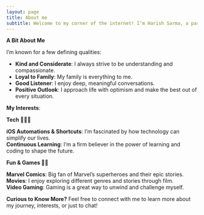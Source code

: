 ```yaml
---
layout: page
title: About me
subtitle: Welcome to my corner of the internet! I’m Harish Sarma, a passionate software engineer based in India.
---
```

<!-- <img style="display: block; margin: 0 auto;" alt="coding" width="498" src="assets/img/programmer.gif"> -->

**A Bit About Me**

I’m known for a few defining qualities:
- **Kind and Considerate**: I always strive to be understanding and compassionate.
- **Loyal to Family**: My family is everything to me.
- **Good Listener**: I enjoy deep, meaningful conversations.
- **Positive Outlook**: I approach life with optimism and make the best out of every situation.

**My Interests**:

**Tech 👨🏻‍💻**

**iOS Automations & Shortcuts**: I’m fascinated by how technology can simplify our lives. <br>
**Continuous Learning**: I’m a firm believer in the power of learning and coding to shape the future.

**Fun & Games 🕺🏻**

**Marvel Comics**: Big fan of Marvel’s superheroes and their epic stories. <br>
**Movies**: I enjoy exploring different genres and stories through film. <br>
**Video Gaming**: Gaming is a great way to unwind and challenge myself. <br>


**Curious to Know More?**
Feel free to connect with me to learn more about my journey, interests, or just to chat!

<!-- ### My story -->

<!-- To be honest, I'm having some trouble remembering right now, so why don't you just watch [my movie](https://en.wikipedia.org/wiki/The_Princess_Bride_%28film%29) and it will answer **all** your questions. -->
